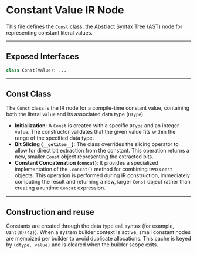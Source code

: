 # Constant Value IR Node

This file defines the `Const` class, the Abstract Syntax Tree (AST) node for representing constant literal values.

-----

## Exposed Interfaces

```python
class Const(Value): ...
```

-----

## Const Class

The `Const` class is the IR node for a compile-time constant value, containing both the literal `value` and its associated data type (`DType`).

  * **Initialization**: A `Const` is created with a specific `DType` and an integer `value`. The constructor validates that the given value fits within the range of the specified data type.
  * **Bit Slicing (`__getitem__`)**: The class overrides the slicing operator to allow for direct bit extraction from the constant. This operation returns a new, smaller `Const` object representing the extracted bits.
  * **Constant Concatenation (`concat`)**: It provides a specialized implementation of the `.concat()` method for combining two `Const` objects. This operation is performed during IR construction, immediately computing the result and returning a new, larger `Const` object rather than creating a runtime `Concat` expression.

-----

## Construction and reuse

Constants are created through the data type call syntax (for example, `UInt(8)(42)`). When a system builder context is active, small constant nodes are memoized per builder to avoid duplicate allocations. This cache is keyed by `(dtype, value)` and is cleared when the builder scope exits.
